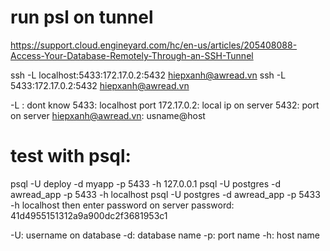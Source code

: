 # run psl on tunnel

https://support.cloud.engineyard.com/hc/en-us/articles/205408088-Access-Your-Database-Remotely-Through-an-SSH-Tunnel

ssh -L localhost:5433:172.17.0.2:5432 hiepxanh@awread.vn
ssh -L 5433:172.17.0.2:5432 hiepxanh@awread.vn

-L : dont know
5433: localhost port
172.17.0.2: local ip on server
5432: port on server
hiepxanh@awread.vn: usname@host

# test with psql:

psql -U deploy -d myapp -p 5433 -h 127.0.0.1
psql -U postgres -d awread_app -p 5433 -h localhost
psql -U postgres -d awread_app -p 5433 -h localhost
then enter password on server
password: 41d4955151312a9a900dc2f3681953c1

-U: username on database
-d: database name
-p: port name
-h: host name

